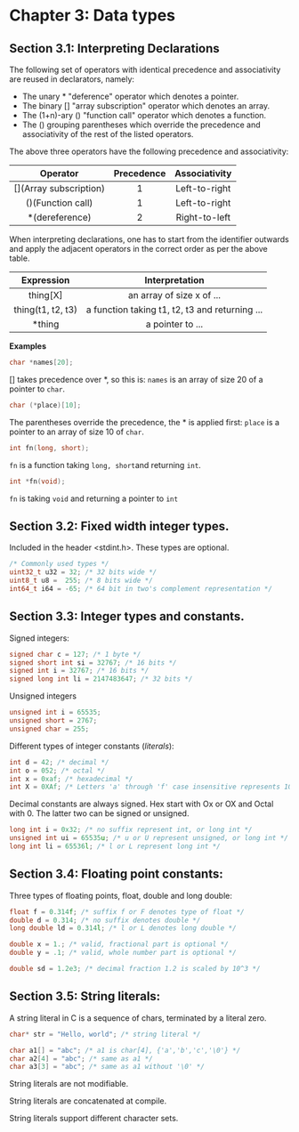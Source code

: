 # Chapter 3: Data types

## Section 3.1: Interpreting Declarations

The following set of operators with identical precedence and associativity are reused in declarators, namely:

* The unary * "deference" operator which denotes a pointer.
* The binary [] "array subscription" operator which denotes an array.
* The (1+n)-ary () "function call" operator which denotes a function.
* The () grouping parentheses which override the precedence and associativity of the rest of the listed operators.

The above three operators have the following precedence and associativity:

|Operator|Precedence|Associativity|
|:------:|:--------:|:-----------:|
|[](Array subscription)|1|Left-to-right|
|()(Function call)|1|Left-to-right|
|*(dereference)|2|Right-to-left|

When interpreting declarations, one has to start from the identifier outwards and apply the adjacent operators in the correct order as per the above table.

|Expression|Interpretation|
|:--------:|:------------:|
|thing[X]|an array of size x of ...|
|thing(t1, t2, t3)|a function taking t1, t2, t3 and returning ...|
|*thing|a pointer to ...|

**Examples**
```c
char *names[20];
```
[] takes precedence over *, so this is: `names` is an array of size 20 of a pointer to `char`.

```c
char (*place)[10];
```
The parentheses override the precedence, the * is applied first: `place` is a pointer to an array of size 10 of `char`.

```c
int fn(long, short);
```
`fn` is a function taking `long, short`and returning `int`.

```c
int *fn(void);
```
`fn` is taking `void` and returning a pointer to `int`

## Section 3.2: Fixed width integer types.

Included in the header \<stdint.h>. These types are optional.

```c
/* Commonly used types */
uint32_t u32 = 32; /* 32 bits wide */
uint8_t u8 =  255; /* 8 bits wide */
int64_t i64 = -65; /* 64 bit in two's complement representation */
```

## Section 3.3: Integer types and constants.

Signed integers:
```c
signed char c = 127; /* 1 byte */
signed short int si = 32767; /* 16 bits */
signed int i = 32767; /* 16 bits */
signed long int li = 2147483647; /* 32 bits */
```

Unsigned integers
```c
unsigned int i = 65535;
unsigned short = 2767;
unsigned char = 255;
```

Different types of integer constants (*literals*):
```c
int d = 42; /* decimal */
int o = 052; /* octal */
int x = 0xaf; /* hexadecimal */
int X = 0XAf; /* Letters 'a' through 'f' case insensitive represents 10 through 15 */
```

Decimal constants are always signed. Hex start with Ox or OX and Octal with 0. The latter two can be signed or unsigned.
```c
long int i = 0x32; /* no suffix represent int, or long int */
unsigned int ui = 65535u; /* u or U represent unsigned, or long int */
long int li = 65536l; /* l or L represent long int */
```

## Section 3.4: Floating point constants:

Three types of floating points, float, double and long double:
```c
float f = 0.314f; /* suffix f or F denotes type of float */
double d = 0.314; /* no suffix denotes double */
long double ld = 0.314l; /* l or L denotes long double */

double x = 1.; /* valid, fractional part is optional */
double y = .1; /* valid, whole number part is optional */

double sd = 1.2e3; /* decimal fraction 1.2 is scaled by 10^3 */
```

## Section 3.5: String literals:

A string literal in C is a sequence of chars, terminated by a literal zero.
```c
char* str = "Hello, world"; /* string literal */

char a1[] = "abc"; /* a1 is char[4], {'a','b','c','\0'} */
char a2[4] = "abc"; /* same as a1 */
char a3[3] = "abc"; /* same as a1 without '\0' */
```
String literals are not modifiable.

String literals are concatenated at compile.

String literals support different character sets.